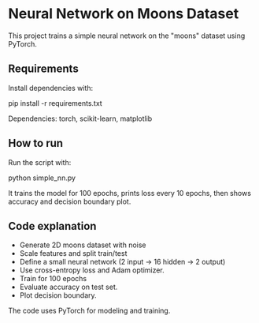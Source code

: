 # Neural Network on Moons Dataset

This project trains a simple neural network on the "moons" dataset using PyTorch.

## Requirements

Install dependencies with:

pip install -r requirements.txt


Dependencies: torch, scikit-learn, matplotlib

## How to run

Run the script with:

python simple_nn.py


It trains the model for 100 epochs, prints loss every 10 epochs, then shows accuracy and decision boundary plot.

## Code explanation

- Generate 2D moons dataset with noise
- Scale features and split train/test
- Define a small neural network (2 input -> 16 hidden -> 2 output)
- Use cross-entropy loss and Adam optimizer.
- Train for 100 epochs
- Evaluate accuracy on test set.
- Plot decision boundary.

The code uses PyTorch for modeling and training.
